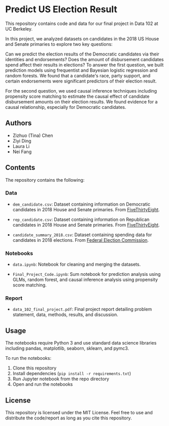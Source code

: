 # Predict US Election Result
This repository contains code and data for our final project in Data 102 at UC Berkeley.

In this project, we analyzed datasets on candidates in the 2018 US House and Senate primaries to explore two key questions:

Can we predict the election results of the Democratic candidates via their identities and endorsements?
Does the amount of disbursement candidates spend affect their results in elections?
To answer the first question, we built prediction models using frequentist and Bayesian logistic regression and random forests. We found that a candidate's race, party support, and certain endorsements were significant predictors of their election result.

For the second question, we used causal inference techniques including propensity score matching to estimate the causal effect of candidate disbursement amounts on their election results. We found evidence for a causal relationship, especially for Democratic candidates.

## Authors

- Zizhuo (Tina) Chen
- Ziyi Ding 
- Laura Li
- Nei Fang

## Contents

The repository contains the following:

### Data

- `dem_candidate.csv`: Dataset containing information on Democratic candidates in 2018 House and Senate primaries. From [FiveThirtyEight](https://github.com/fivethirtyeight/data/tree/master/primary-candidates-2018).

- `rep_candidate.csv`: Dataset containing information on Republican candidates in 2018 House and Senate primaries. From [FiveThirtyEight](https://github.com/fivethirtyeight/data/tree/master/primary-candidates-2018). 

- `candidate_summary_2018.csv`: Dataset containing spending data for candidates in 2018 elections. From [Federal Election Commission](https://www.fec.gov/data/browse-data/?tab=bulk-data).

### Notebooks

- `data.ipynb`: Notebook for cleaning and merging the datasets.

- `Final_Project_Code.ipynb`: Sum notebook for prediction analysis using GLMs, random forest, and causal inference analysis using propensity score matching. 

### Report

- `data_102_final_project.pdf`: Final project report detailing problem statement, data, methods, results, and discussion.

## Usage

The notebooks require Python 3 and use standard data science libraries including pandas, matplotlib, seaborn, sklearn, and pymc3.

To run the notebooks:

1. Clone this repository 
2. Install dependencies (`pip install -r requirements.txt`)
3. Run Jupyter notebook from the repo directory 
4. Open and run the notebooks

## License

This repository is licensed under the MIT License. Feel free to use and distribute the code/report as long as you cite this repository.
